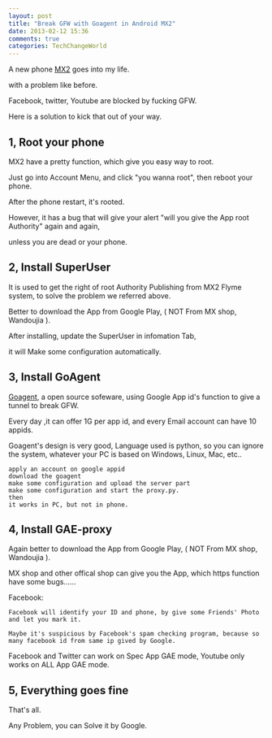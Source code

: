 ```yaml
---
layout: post
title: "Break GFW with Goagent in Android MX2"
date: 2013-02-12 15:36
comments: true
categories: TechChangeWorld
---
```


A new phone [MX2](http://www.meizu.com/products/mx2fun.html) goes into my life.

with a problem like before.

Facebook, twitter, Youtube are blocked by fucking GFW.

Here is a solution to kick that out of your way.

1, Root your phone
----------

MX2 have a pretty function, which give you easy way to root.

Just go into Account Menu, and click "you wanna root", then reboot your phone.

After the phone restart, it's rooted.

However, it has a bug that will give your alert "will you give the App root Authority" again and again,

unless you are dead or your phone.

2, Install SuperUser
-------------

It is used to get the right of root Authority Publishing from MX2 Flyme system, to solve the problem we referred above.

Better to download the App from Google Play, ( NOT From MX shop, Wandoujia ).

After installing, update the SuperUser in infomation Tab,

it will Make some configuration automatically.


3, Install GoAgent
---------------
[Goagent](https://code.google.com/p/goagent/), a open source sofeware, using Google App id's function to give a tunnel to break GFW.  

Every day ,it can offer 1G per app id, and every Email account can have 10 appids.

Goagent's design is very good, Language used is python, so you can ignore the system, whatever your PC is based on Windows, Linux, Mac, etc..

    apply an account on google appid
    download the goagent
    make some configuration and upload the server part
    make some configuration and start the proxy.py.
    then
    it works in PC, but not in phone.

4, Install GAE-proxy
-----------------

Again better to download the App from Google Play, ( NOT From MX shop, Wandoujia ).

MX shop and other offical shop can give you the App, which https function have some bugs......

Facebook:

    Facebook will identify your ID and phone, by give some Friends' Photo and let you mark it.

    Maybe it's suspicious by Facebook's spam checking program, because so many facebook id from same ip gived by Google. 

Facebook and Twitter can work on Spec App GAE mode, Youtube only works on ALL App GAE mode.

5, Everything goes fine
------------------

That's all.

Any Problem, you can Solve it by Google.





